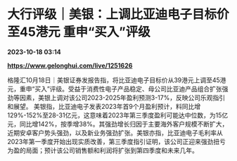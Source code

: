 # 大行评级｜美银：上调比亚迪电子目标价至45港元 重申“买入”评级

**2023-10-18 03:14**

**https://www.gelonghui.com/live/1251626**

格隆汇10月18日｜美银证券发报告指，将比亚迪电子目标价从39港元上调至45港元，重申“买入”评级。受益于消费性电子产品稳定、母公司比亚迪产品组合扩张强劲等因素，美银上调对该公司2023-2025年盈利预测3-17%，反映公司乐观指引和展望。 美银指，比亚迪电子发表2023年首9个月盈利预计，料同比增129%-152%至28-31亿元，这意味着2023年第三季度盈利可能达中位数，为15亿元，同比增142%，按季增38%。其强劲增长归因于主要海外客户规模不断扩大，近期安卓客户势头强劲，以及新业务强劲扩张。美银亦指，比亚迪电子毛利率从2023年第一季度开始出现实质改善，第三季度指引证明，该公司正迎来强劲扭亏为盈的局面；预计该公司销售额和利润将扩张到第四季度和未来几年。